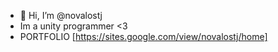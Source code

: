 - 👋 Hi, I’m @novalostj
- Im a unity programmer <3
- PORTFOLIO [https://sites.google.com/view/novalostj/home]
